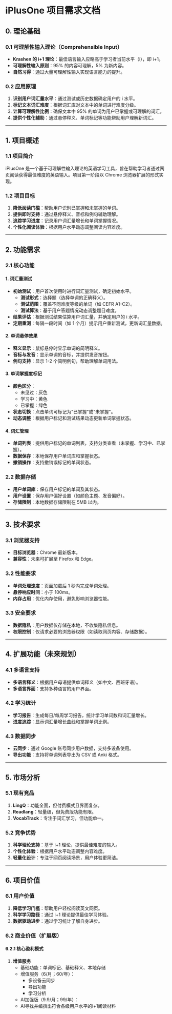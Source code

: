 # iPlusOne 项目需求文档

## 0. 理论基础

### 0.1 可理解性输入理论（Comprehensible Input）
- **Krashen 的 i+1 理论**：最佳语言输入应略高于学习者当前水平（i），即 i+1。
- **可理解性输入原则**：95% 的内容可理解，5% 为新内容。
- **自然习得**：通过大量可理解性输入实现语言能力的提升。

### 0.2 应用原理
1. **识别用户词汇量水平**：通过测试或历史数据确定用户的 i 水平。
2. **标记文本词汇难度**：根据词汇库对文本中的单词进行难度分级。
3. **计算可理解性比例**：确保文本中 95% 的单词为用户已掌握或可理解的词汇。
4. **提供个性化辅助**：通过悬停释义、单词标记等功能帮助用户理解新词汇。

---

## 1. 项目概述

### 1.1 项目简介
iPlusOne 是一个基于可理解性输入理论的英语学习工具，旨在帮助学习者通过网页阅读获得最佳难度的英语输入。项目第一阶段以 Chrome 浏览器扩展的形式实现。

### 1.2 项目目标
1. **降低阅读门槛**：帮助用户识别已掌握和未掌握的单词。
2. **提供即时支持**：通过悬停释义、音标和例句辅助理解。
3. **追踪学习进度**：记录用户词汇量增长和单词掌握情况。
4. **个性化阅读体验**：根据用户水平动态调整阅读内容难度。

---

## 2. 功能需求

### 2.1 核心功能
#### 1. 词汇量测试
- **初始测试**：用户首次使用时进行词汇量测试，确定初始水平。
  - **测试形式**：选择题（选择单词的正确释义）。
  - **测试范围**：覆盖不同难度等级的单词（如 CEFR A1-C2）。
  - **测试算法**：基于用户答题情况动态调整题目难度。
- **结果评估**：根据测试结果估算用户词汇量，并确定用户的 i 水平。
- **定期重测**：每隔一段时间（如 1 个月）提示用户重新测试，更新词汇量数据。

#### 2. 单词悬停效果
- **释义显示**：鼠标悬停时显示单词的简明释义。
- **音标与发音**：显示单词的音标，并提供发音按钮。
- **例句支持**：显示 1-2 个简明例句，帮助理解单词用法。

#### 3. 单词掌握度标记
- **颜色区分**：
  - 未见过：灰色
  - 学习中：黄色
  - 已掌握：绿色
- **状态切换**：点击单词可标记为"已掌握"或"未掌握"。
- **动态调整**：根据用户标记和测试结果动态更新单词掌握状态。

#### 4. 词汇管理
- **单词列表**：提供用户标记的单词列表，支持分类查看（未掌握、学习中、已掌握）。
- **数据保存**：本地保存用户单词库和掌握状态。
- **撤销操作**：支持撤销误标记的单词状态。

### 2.2 数据存储
- **用户单词库**：保存用户标记的单词及其状态。
- **用户设置**：保存用户偏好设置（如颜色主题、发音偏好）。
- **存储限制**：本地数据存储限制在 5MB 以内。

---

## 3. 技术要求

### 3.1 浏览器支持
- **目标浏览器**：Chrome 最新版本。
- **兼容性**：未来可扩展至 Firefox 和 Edge。

### 3.2 性能要求
- **单词处理速度**：页面加载后 1 秒内完成单词处理。
- **悬停响应时间**：小于 100ms。
- **内存占用**：优化内存使用，避免影响浏览器性能。

### 3.3 安全要求
- **数据隐私**：用户数据仅存储在本地，不收集隐私信息。
- **权限控制**：仅请求必要的浏览器权限（如读取网页内容、存储数据）。

---

## 4. 扩展功能（未来规划）

### 4.1 多语言支持
- **多语言释义**：根据用户母语提供单词释义（如中文、西班牙语）。
- **多语言界面**：支持多种语言的用户界面。

### 4.2 学习统计
- **学习报告**：生成每日/每周学习报告，统计学习单词数和词汇量增长。
- **进度追踪**：显示词汇量增长曲线和掌握单词比例。

### 4.3 数据同步
- **云同步**：通过 Google 账号同步用户数据，支持多设备使用。
- **导出功能**：支持将单词列表导出为 CSV 或 Anki 格式。

---

## 5. 市场分析

### 5.1 现有竞品
1. **LingQ**：功能全面，但付费模式且界面复杂。
2. **Readlang**：轻量级，但免费版功能有限。
3. **VocabTrack**：专注于词汇学习，但功能单一。

### 5.2 竞争优势
1. **科学理论支持**：基于 i+1 理论，提供最佳难度的输入。
2. **个性化体验**：根据用户水平动态调整内容难度。
3. **轻量化设计**：专注于网页阅读场景，用户体验更简洁。

---

## 6. 项目价值

### 6.1 用户价值
1. **降低学习门槛**：帮助用户轻松阅读英文网页。
2. **科学学习路径**：通过 i+1 理论提供最佳学习体验。
3. **数据驱动进步**：通过学习统计了解自身进步。

### 6.2 商业价值（扩展版）

#### 6.2.1 核心盈利模式
1. **增值服务**
   - 基础功能：单词标记、基础释义、本地存储
   - 增值服务（6/月；60/年）：
     - 多设备云同步
     - 导出功能
     - 学习分析
   - AI加强版（9.9/月；99/年）：
    - AI寻找并编撰出符合各级用户水平的i+1阅读材料